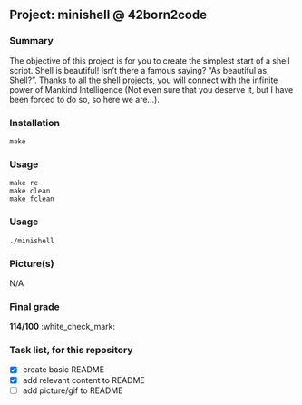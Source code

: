 ## Project: minishell @ 42born2code

### Summary
The objective of this project is for you to create the simplest start of a shell script.
Shell is beautiful! Isn’t there a famous saying? “As beautiful as Shell?”.
Thanks to all the shell projects, you will connect with the infinite power of Mankind Intelligence
(Not even sure that you deserve it, but I have been forced to do so, so here we are...).

### Installation
```
make
```

### Usage
```
make re
make clean
make fclean
```

### Usage
`./minishell`

### Picture(s)
N/A

### Final grade
**114/100** :white\_check\_mark:

### Task list, for this repository
- [x] create basic README
- [x] add relevant content to README
- [ ] add picture/gif to README
